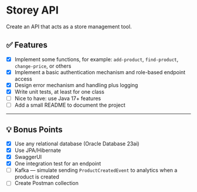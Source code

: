 # Storey API

Create an API that acts as a store management tool.

## ✅ Features

- [x] Implement some functions, for example: `add-product`, `find-product`, `change-price`, or others  
- [x] Implement a basic authentication mechanism and role-based endpoint access  
- [x] Design error mechanism and handling plus logging  
- [x] Write unit tests, at least for one class  
- [ ] Nice to have: use Java 17+ features  
- [ ] Add a small README to document the project  

---

## 💡 Bonus Points

- [x] Use any relational database (Oracle Database 23ai)  
- [x] Use JPA/Hibernate  
- [x] SwaggerUI  
- [x] One integration test for an endpoint
- [ ] Kafka — simulate sending `ProductCreatedEvent` to analytics when a product is created  
- [ ] Create Postman collection  
